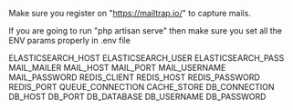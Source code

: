 Make sure you register on "https://mailtrap.io/" to capture mails.

If you are going to run "php artisan serve" then make sure you set all the ENV params properly in .env file

ELASTICSEARCH_HOST
ELASTICSEARCH_USER
ELASTICSEARCH_PASS
MAIL_MAILER
MAIL_HOST
MAIL_PORT
MAIL_USERNAME
MAIL_PASSWORD
REDIS_CLIENT
REDIS_HOST
REDIS_PASSWORD
REDIS_PORT
QUEUE_CONNECTION
CACHE_STORE
DB_CONNECTION
DB_HOST
DB_PORT
DB_DATABASE
DB_USERNAME
DB_PASSWORD
